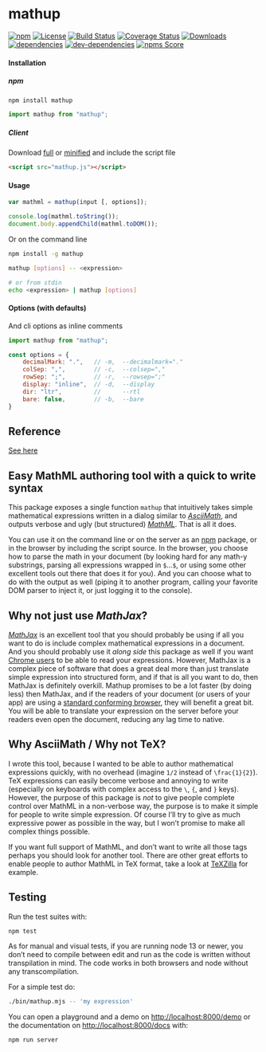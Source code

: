mathup
======

[![npm](https://img.shields.io/npm/v/mathup.svg)](https://www.npmjs.com/package/mathup)
[![License](https://img.shields.io/npm/l/mathup)](LICENSE)
[![Build Status](https://travis-ci.org/runarberg/mathup.svg?branch=master)](https://travis-ci.org/runarberg/mathup)
[![Coverage Status](https://coveralls.io/repos/github/runarberg/mathup/badge.svg)](https://coveralls.io/github/runarberg/mathup)
[![Downloads](https://img.shields.io/npm/dm/mathup)](https://npm-stat.com/charts.html?package=mathup)  
[![dependencies](https://david-dm.org/runarberg/mathup/status.svg)](https://david-dm.org/runarberg/mathup)
[![dev-dependencies](https://david-dm.org/runarberg/mathup/dev-status.svg)](https://david-dm.org/runarberg/mathup?type=dev)
[![npms Score](https://badges.npms.io/mathup.svg)](https://api.npms.io/v2/package/mathup)

#### Installation ####

##### npm #####

```bash
npm install mathup
```

```js
import mathup from "mathup";
```

##### Client #####

Download
[full](https://raw.githubusercontent.com/runarberg/mathup/gh-pages/dist/mathup.js)
or
[minified](https://raw.githubusercontent.com/runarberg/mathup/gh-pages/dist/mathup.min.js)
and include the script file

```html
<script src="mathup.js"></script>
```

#### Usage ####

```js
var mathml = mathup(input [, options]);

console.log(mathml.toString());
document.body.appendChild(mathml.toDOM());
```

Or on the command line

```bash
npm install -g mathup

mathup [options] -- <expression>

# or from stdin
echo <expression> | mathup [options]
```

#### Options (with defaults) ####

And cli options as inline comments

```js
import mathup from "mathup";

const options = {
    decimalMark: ".",   // -m,  --decimalmark="."
    colSep: ",",        // -c,  --colsep=","
    rowSep: ";",        // -r,  --rowsep=";"
    display: "inline",  // -d,  --display
    dir: "ltr",         //      --rtl
    bare: false,        // -b,  --bare
}
```

Reference
---------

[See here](http://runarberg.github.io/mathup/#reference)


Easy MathML authoring tool with a quick to write syntax
-------------------------------------------------------

This package exposes a single function `mathup` that intuitively takes
simple mathematical expressions written in a dialog similar to
[*AsciiMath*](http://asciimath.org/), and outputs verbose and ugly
(but structured) [*MathML*](http://www.w3.org/Math/). That is all it
does.

You can use it on the command line or on the server as an
[npm](http://npmjs.com/) package, or in the browser by including the
script source. In the browser, you choose how to parse the math in
your document (by looking hard for any math-y substrings, parsing all
expressions wrapped in `$`…`$`, or using some other excellent tools
out there that does it for you). And you can choose what to do with
the output as well (piping it to another program, calling your
favorite DOM parser to inject it, or just logging it to the console).


Why not just use *MathJax*?
---------------------------

[*MathJax*](http://www.mathjax.org/) is an excellent tool that you
should probably be using if all you want to do is include complex
mathematical expressions in a document. And you should probably use it
*along side* this package as well if you want
[Chrome users](http://www.chromestatus.com/features/5240822173794304)
to be able to read your expressions. However, MathJax is a complex
piece of software that does a great deal more than just translate
simple expression into structured form, and if that is all you want to
do, then MathJax is definitely overkill. Mathup promises to be a
lot faster (by doing less) then MathJax, and if the readers of your
document (or users of your app) are using a
[standard conforming browser](http://caniuse.com/#feat=mathml), they
will benefit a great bit. You will be able to translate your
expression on the server before your readers even open the document,
reducing any lag time to native.


Why AsciiMath / Why not TeΧ?
----------------------------

I wrote this tool, because I wanted to be able to author mathematical
expressions quickly, with no overhead (imagine `1/2` instead of
`\frac{1}{2}`). TeΧ expressions can easily become verbose and annoying
to write (especially on keyboards with complex access to the `\`, `{`,
and `}` keys). However, the purpose of this package is *not* to give
people complete control over MathML in a non-verbose way, the purpose
is to make it simple for people to write simple expression. Of course
I’ll try to give as much expressive power as possible in the way, but
I won’t promise to make all complex things possible.

If you want full support of MathML, and don’t want to write all those
tags perhaps you should look for another tool. There are other great
efforts to enable people to author MathML in TeX format, take a look
at [TeXZilla](https://github.com/fred-wang/TeXZilla) for example.


Testing
-------

Run the test suites with:

```bash
npm test
```

As for manual and visual tests, if you are running node 13 or newer,
you don’t need to compile between edit and run as the code is written
without transpilation in mind. The code works in both browsers and
node without any transcompilation.

For a simple test do:

```bash
./bin/mathup.mjs -- 'my expression'
```

You can open a playground and a demo on <http://localhost:8000/demo>
or the documentation on <http://localhost:8000/docs> with:

```bash
npm run server
```

